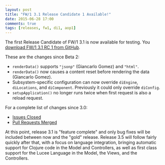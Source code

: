 ```yaml
---
layout: post
title: "FW/1 3.1 Release Candidate 1 Available!"
date: 2015-06-28 17:00
comments: true
tags: [releases, fw1, di1, aop1]
---
```

The first Release Candidate of FW/1 3.1 is now available for testing. You [download FW/1 3.1 RC 1 from GitHub](https://github.com/framework-one/fw1/releases/tag/v3.1-rc1).

These are the changes since Beta 2:

* `renderData()` supports `"jsonp"` (Giancarlo Gomez) and `"html"`.
* `renderData()` now causes a content reset before rendering the data (Giancarlo Gomez).
* Subsystem-specific configuration can now override `diEngine`, `diLocations`, and `diComponent`. Previously it could only override `diConfig`.
* `setupApplication()` no longer runs twice when first request is also a reload request.

For a complete list of changes since 3.0:

* [Issues Closed](https://github.com/framework-one/fw1/issues?q=is%3Aissue+is%3Aclosed+milestone%3A3.1)
* [Pull Requests Merged](https://github.com/framework-one/fw1/pulls?q=is%3Apr+is%3Aclosed+milestone%3A3.1)

At this point, release 3.1 is "feature complete" and only bug fixes will be included between now and the "gold" release. Release 3.5 will follow fairly quickly after that, with a focus on language integration, bringing
automatic support for Clojure code in the Model and Controllers, as well as first class support for the Lucee Language in the Model, the Views, and the Controllers.
